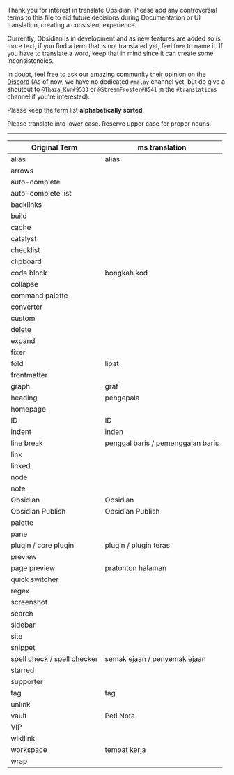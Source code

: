 Thank you for interest in translate Obsidian. Please add any controversial terms to this file to aid future decisions during Documentation or UI translation,  creating a consistent experience.

Currently, Obsidian is in development and as new features are added so is more text, if you find a term that is not translated yet, feel free to name it. If you have to translate a word, keep that in mind since it can create some inconsistencies.

In doubt, feel free to ask our amazing community their opinion on the [Discord](https://discord.gg/csPS9ba2ZY) (As of now, we have no dedicated `#malay` channel yet, but do give a shoutout to `@Thaza_Kun#9533` or `@StreamFroster#8541` in the `#translations` channel if you're interested). 

Please keep the term list **alphabetically sorted**.

Please translate into lower case. Reserve upper case for proper nouns.

---

|Original Term| ms translation|
|-|-|
| alias | alias |
| arrows | |
| auto-complete | |
| auto-complete list | |
| backlinks | |
| build | |
| cache | |
| catalyst | |
| checklist | |
| clipboard | |
| code block | bongkah kod |
| collapse | |
| command palette | |
| converter | |
| custom | |
| delete | |
| expand | |
| fixer | |
| fold | lipat |
| frontmatter | |
| graph | graf |
| heading | pengepala |
| homepage | |
| ID | ID |
| indent | inden |
| line break | penggal baris / pemenggalan baris |
| link | |
| linked | |
| node | |
| note | |
| Obsidian | Obsidian |
| Obsidian Publish | Obsidian Publish |
| palette | |
| pane | |
| plugin / core plugin| plugin / plugin teras |
| preview | |
| page preview | pratonton halaman |
| quick switcher | |
| regex | |
| screenshot | |
| search | |
| sidebar | |
| site | |
| snippet | |
| spell check / spell checker | semak ejaan / penyemak ejaan |
| starred | |
| supporter | |
| tag | tag |
| unlink | |
| vault | Peti Nota |
| VIP | |
| wikilink | |
| workspace | tempat kerja |
| wrap | |
